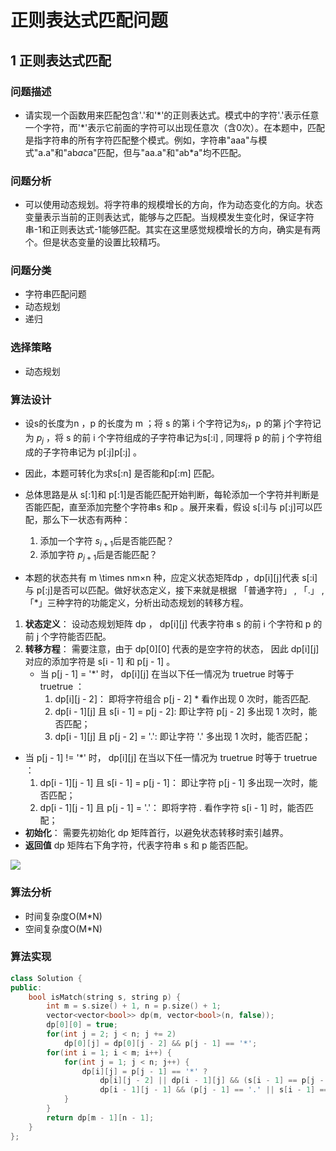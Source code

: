 # 正则表达式匹配问题

## 1 正则表达式匹配

### 问题描述

* 请实现一个函数用来匹配包含'\.'和'\*'的正则表达式。模式中的字符'\.'表示任意一个字符，而'\*'表示它前面的字符可以出现任意次（含0次）。在本题中，匹配是指字符串的所有字符匹配整个模式。例如，字符串"aaa"与模式"a.a"和"ab*ac*a"匹配，但与"aa.a"和"ab*a"均不匹配。

### 问题分析

* 可以使用动态规划。将字符串的规模增长的方向，作为动态变化的方向。状态变量表示当前的正则表达式，能够与之匹配。当规模发生变化时，保证字符串-1和正则表达式-1能够匹配。其实在这里感觉规模增长的方向，确实是有两个。但是状态变量的设置比较精巧。

### 问题分类

* 字符串匹配问题
* 动态规划
* 递归

### 选择策略
* 动态规划

### 算法设计

* 设s的长度为n ，p 的长度为 m ；将 s 的第 i 个字符记为$s_i$，p 的第 j个字符记为 $p_j$ ，将 s 的前 i 个字符组成的子字符串记为s[:i] , 同理将 p 的前 j 个字符组成的子字符串记为 p[:j]p[:j] 。

* 因此，本题可转化为求s[:n] 是否能和p[:m] 匹配。

* 总体思路是从 s[:1]和 p[:1]是否能匹配开始判断，每轮添加一个字符并判断是否能匹配，直至添加完整个字符串s 和p 。展开来看，假设 s[:i]与 p[:j]可以匹配，那么下一状态有两种：
  1. 添加一个字符 $s_{i+1}$后是否能匹配？
  2. 添加字符 $p_{j+1}$后是否能匹配？

* 本题的状态共有 m \times nm×n 种，应定义状态矩阵dp ，dp[i][j]代表 s[:i]与 p[:j]是否可以匹配。做好状态定义，接下来就是根据 「普通字符」 , 「.」 , 「*」三种字符的功能定义，分析出动态规划的转移方程。

1. **状态定义**： 设动态规划矩阵 dp ， dp[i][j] 代表字符串 s 的前 i 个字符和 p 的前 j 个字符能否匹配。
2. **转移方程**： 需要注意，由于 dp[0][0] 代表的是空字符的状态， 因此 dp[i][j] 对应的添加字符是 s[i - 1] 和 p[j - 1] 。
   * 当 p[j - 1] = '*' 时， dp[i][j] 在当以下任一情况为 truetrue 时等于 truetrue ：
     1. dp[i][j - 2]： 即将字符组合 p[j - 2] * 看作出现 0 次时，能否匹配.
     2. dp[i - 1][j] 且 s[i - 1] = p[j - 2]: 即让字符 p[j - 2] 多出现 1 次时，能否匹配；
     3. dp[i - 1][j] 且 p[j - 2] = '.': 即让字符 '.' 多出现 1 次时，能否匹配；
  * 当 p[j - 1] != '*' 时， dp[i][j] 在当以下任一情况为 truetrue 时等于 truetrue ：
     1. dp[i - 1][j - 1] 且 s[i - 1] = p[j - 1]： 即让字符 p[j - 1] 多出现一次时，能否匹配；
     2. dp[i - 1][j - 1] 且 p[j - 1] = '.'： 即将字符 . 看作字符 s[i - 1] 时，能否匹配；
* **初始化**： 需要先初始化 dp 矩阵首行，以避免状态转移时索引越界。
* **返回值** dp 矩阵右下角字符，代表字符串 s 和 p 能否匹配。

![](image/2021-03-18-20-39-26.png)

### 算法分析

* 时间复杂度O(M*N)
* 空间复杂度O(M*N)

### 算法实现

```C++
class Solution {
public:
    bool isMatch(string s, string p) {
        int m = s.size() + 1, n = p.size() + 1;
        vector<vector<bool>> dp(m, vector<bool>(n, false));
        dp[0][0] = true;
        for(int j = 2; j < n; j += 2)
            dp[0][j] = dp[0][j - 2] && p[j - 1] == '*';
        for(int i = 1; i < m; i++) {
            for(int j = 1; j < n; j++) {
                dp[i][j] = p[j - 1] == '*' ?
                    dp[i][j - 2] || dp[i - 1][j] && (s[i - 1] == p[j - 2] || p[j - 2] == '.'):
                    dp[i - 1][j - 1] && (p[j - 1] == '.' || s[i - 1] == p[j - 1]);
            }
        }
        return dp[m - 1][n - 1];
    }
};
```